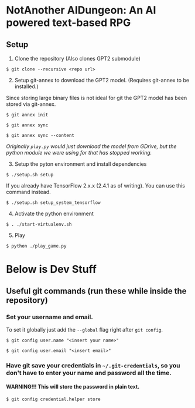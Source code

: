 # NotAnother AIDungeon: An AI powered text-based RPG

## Setup

1. Clone the repository (Also clones GPT2 submodule)

```
$ git clone --recursive <repo url>
```

2. Setup git-annex to download the GPT2 model. (Requires git-annex to be installed.)

Since storing large binary files is not ideal for git the GPT2 model has been stored via git-annex.

```
$ git annex init

$ git annex sync

$ git annex sync --content
```

_Originally `play.py` would just download the model from GDrive, but the python module we were using for that has stopped working._

3. Setup the pyton environment and install dependencies

```
$ ./setup.sh setup
```

If you already have TensorFlow 2.x.x (2.4.1 as of writing). You can use this command instead.

```
$ ./setup.sh setup_system_tensorflow
```

4. Activate the python environment

```
$ . ./start-virtualenv.sh
```

5. Play

```
$ python ./play_game.py
```

# Below is Dev Stuff

## Useful git commands (run these while inside the repository)

### Set your username and email.

To set it globally just add the `--global` flag right after `git config`.

```
$ git config user.name "<insert your name>"

$ git config user.email "<insert email>"
```

### Have git save your credentials in `~/.git-credentials`, so you don't have to enter your name and password all the time.

#### WARNING!!! This will store the password in plain text.

```
$ git config credential.helper store
```

